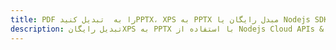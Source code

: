 ---title: PDF را به  تبدیل کنیدPPTX، XPS به PPTX مبدل رایگان یا Nodejs SDKdescription: تبدیل رایگانXPS به PPTX با استفاده از Nodejs Cloud APIs & SDK همچنین اسناد PDF را در Cloud ایجاد، ویرایش و رندر کنید.---